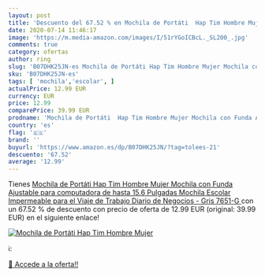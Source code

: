 ```yaml
---
layout: post
title: 'Descuento del 67.52 % en Mochila de Portáti  Hap Tim Hombre Mujer'
date: 2020-07-14 11:46:17
image: 'https://m.media-amazon.com/images/I/51rYGoICBcL._SL200_.jpg'
comments: true
category: ofertas
author: ring
slug: 'B07DHK25JN-es Mochila de Portáti Hap Tim Hombre Mujer Mochila con Funda...'
sku: 'B07DHK25JN-es'
tags: [ 'mochila','escolar', ]
actualPrice: 12.99 EUR
currency: EUR
price: 12.99
comparePrice: 39.99 EUR
prodname: 'Mochila de Portáti  Hap Tim Hombre Mujer Mochila con Funda Ajustable para computadora de hasta 15.6 Pulgadas  Mochila Escolar Impermeable para el Viaje de Trabajo Diario de Negocios - Gris  7651-G '
country: 'es'
flag: '🇪🇸'
brand: ''
buyurl: 'https://www.amazon.es/dp/B07DHK25JN/?tag=tolees-21'
descuento: '67.52'
average: '12.99'
---
```


Tienes [Mochila de Portáti  Hap Tim Hombre Mujer Mochila con Funda Ajustable para computadora de hasta 15.6 Pulgadas  Mochila Escolar Impermeable para el Viaje de Trabajo Diario de Negocios - Gris  7651-G ](https://www.amazon.es/dp/B07DHK25JN/?tag=tolees-21) con un 67.52 % de descuento con precio de oferta de 12.99 EUR (original: 39.99 EUR) en el siguiente enlace!

[![Mochila de Portáti  Hap Tim Hombre Mujer](https://m.media-amazon.com/images/I/51rYGoICBcL._SL200_.jpg)](https://www.amazon.es/dp/B07DHK25JN/?tag=tolees-21)

ℹ️:


[🛒 Accede a la oferta!!](https://www.amazon.es/dp/B07DHK25JN/?tag=tolees-21)
